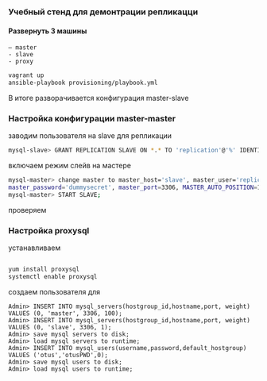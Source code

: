 ### Учебный стенд для демонтрации репликацци


#### Развернуть 3 машины

    — master
    - slave
    - proxy

```bash
vagrant up
ansible-playbook provisioning/playbook.yml
```

В итоге разворачивается конфигурация master-slave

### Настройка конфигурации master-master

заводим пользователя на  slave для репликации
```bash
mysql-slave> GRANT REPLICATION SLAVE ON *.* TO 'replication'@'%' IDENTIFIED BY 'dummysecret';
```

включаем режим слейв на мастере 
```bash
mysql-master> change master to master_host='slave', master_user='replication', 
master_password='dummysecret', master_port=3306, MASTER_AUTO_POSITION=1;
mysql-master> START SLAVE;
```

проверяем


### Настройка proxysql

устанавливаем
```bash

yum install proxysql
systemctl enable proxysql
```
создаем пользователя для

```mysql-sql
Admin> INSERT INTO mysql_servers(hostgroup_id,hostname,port, weight) VALUES (0, 'master', 3306, 100);
Admin> INSERT INTO mysql_servers(hostgroup_id,hostname,port, weight) VALUES (0, 'slave', 3306, 1);
Admin> save mysql servers to disk;
Admin> load mysql servers to runtime;
Admin> INSERT INTO mysql_users(username,password,default_hostgroup) VALUES ('otus','otusPWD',0);
Admin> save mysql users to disk;
Admin> load mysql users to runtime;
```



